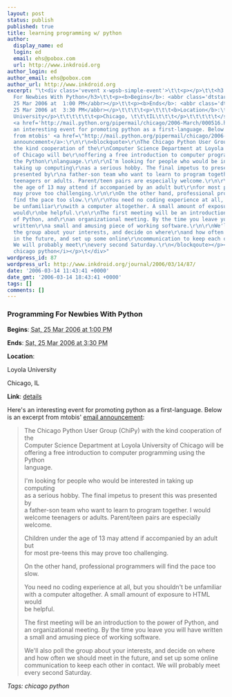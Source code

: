 ```yaml
---
layout: post
status: publish
published: true
title: learning programming w/ python
author:
  display_name: ed
  login: ed
  email: ehs@pobox.com
  url: http://www.inkdroid.org
author_login: ed
author_email: ehs@pobox.com
author_url: http://www.inkdroid.org
excerpt: "\t<div class='vevent x-wpsb-simple-event'>\t\t<p></p>\t\t<h3 class='summary'>Programming
  For Newbies With Python</h3>\t\t<p><b>Begins</b>: <abbr class='dtstart' title='2006-03-25T13:00:00'>Sat,
  25 Mar 2006 at  1:00 PM</abbr></p>\t\t<p><b>Ends</b>: <abbr class='dtend' title='2006-03-25T13:00:00'>Sat,
  25 Mar 2006 at  3:30 PM</abbr></p>\t\t\t\t<p>\t\t\t<b>Location</b>:\t\t\t<span class='location'><p>Loyola
  University</p>\t\t\t\t\t\t<p>Chicago, \t\t\tIL\t\t\t</p>\t\t\t\t\t</span></p>\t\t\t\t\t<p><b>Link</b>:
  <a href='http://mail.python.org/pipermail/chicago/2006-March/000516.html'>details</a></p>\t\t\t\t<div><p>Here's
  an interesting event for promoting python as a first-language. Below is an excerpt
  from mtobis' <a href=\"http://mail.python.org/pipermail/chicago/2006-March/000516.html\">email
  announcement</a>:\r\n\r\n<blockquote>\r\nThe Chicago Python User Group (ChiPy) with
  the kind cooperation of the\r\nComputer Science Department at Loyola University
  of Chicago will be\r\noffering a free introduction to computer programming using
  the Python\r\nlanguage.\r\n\r\nI'm looking for people who would be interested in
  taking up computing\r\nas a serious hobby. The final impetus to present this was
  presented by\r\na father-son team who want to learn to program together. I would\r\nwelcome
  teenagers or adults. Parent/teen pairs are especially welcome.\r\n\r\nChildren under
  the age of 13 may attend if accompanied by an adult but\r\nfor most pre-teens this
  may prove too challenging.\r\n\r\nOn the other hand, professional programmers will
  find the pace too slow.\r\n\r\nYou need no coding experience at all, but you shouldn't
  be unfamiliar\r\nwith a computer altogether. A small amount of exposure to HTML
  would\r\nbe helpful.\r\n\r\nThe first meeting will be an introduction to the power
  of Python, and\r\nan organizational meeting. By the time you leave you will have
  written\r\na small and amusing piece of working software.\r\n\r\nWe'll also poll
  the group about your interests, and decide on where\r\nand how often we should meet
  in the future, and set up some online\r\ncommunication to keep each other in contact.
  We will probably meet\r\nevery second Saturday.\r\n</blockqoute></p></div>\t\t<p><i>Tags:
  chicago python</i></p>\t</div>"
wordpress_id: 87
wordpress_url: http://www.inkdroid.org/journal/2006/03/14/87/
date: '2006-03-14 11:43:41 +0000'
date_gmt: '2006-03-14 18:43:41 +0000'
tags: []
comments: []
---
```

<div class='vevent x-wpsb-simple-event'>
<h3 class='summary'>Programming For Newbies With Python</h3>
<p><b>Begins</b>: <abbr class='dtstart' title='2006-03-25T13:00:00'>Sat, 25 Mar 2006 at  1:00 PM</abbr></p>
<p><b>Ends</b>: <abbr class='dtend' title='2006-03-25T13:00:00'>Sat, 25 Mar 2006 at  3:30 PM</abbr></p>
<p>			<b>Location</b>:			<span class='location'>
<p>Loyola University</p>
<p>Chicago, 			IL			</p>
<p>					</span></p>
<p><b>Link</b>: <a href='http://mail.python.org/pipermail/chicago/2006-March/000516.html'>details</a></p>
<div>
<p>Here's an interesting event for promoting python as a first-language. Below is an excerpt from mtobis' <a href="http://mail.python.org/pipermail/chicago/2006-March/000516.html">email announcement</a>:</p>
<blockquote><p>
The Chicago Python User Group (ChiPy) with the kind cooperation of the<br />
Computer Science Department at Loyola University of Chicago will be<br />
offering a free introduction to computer programming using the Python<br />
language.</p>
<p>I'm looking for people who would be interested in taking up computing<br />
as a serious hobby. The final impetus to present this was presented by<br />
a father-son team who want to learn to program together. I would<br />
welcome teenagers or adults. Parent/teen pairs are especially welcome.</p>
<p>Children under the age of 13 may attend if accompanied by an adult but<br />
for most pre-teens this may prove too challenging.</p>
<p>On the other hand, professional programmers will find the pace too slow.</p>
<p>You need no coding experience at all, but you shouldn't be unfamiliar<br />
with a computer altogether. A small amount of exposure to HTML would<br />
be helpful.</p>
<p>The first meeting will be an introduction to the power of Python, and<br />
an organizational meeting. By the time you leave you will have written<br />
a small and amusing piece of working software.</p>
<p>We'll also poll the group about your interests, and decide on where<br />
and how often we should meet in the future, and set up some online<br />
communication to keep each other in contact. We will probably meet<br />
every second Saturday.<br />
</blockqoute></p>
</div>
<p><i>Tags: chicago python</i></p>
</p></div>
<p><script type="application/x-subnode; charset=utf-8"><br />
       <!-- the following is structured blog data for machine readers. --><br />
       <subnode xmlns:data-view="http://www.w3.org/2003/g/data-view#" data-view:transformation="http://structuredblogging.org/subnode-to-rdf-interpreter.xsl" xmlns="http://www.structuredblogging.org/xmlns#subnode"><br />
       	    <xml-structured-blog-entry xmlns="http://www.structuredblogging.org/xmlns"><br />
       		    <generator id="wpsb-1" type="x-wpsb-post" version="1"/><event type="event/generic"><name>Programming For Newbies With Python</name><location address="Loyola University" city="Chicago" state="IL"/><description>Here's an interesting event for promoting python as a first-language. Below is an excerpt from mtobis' &lt;a href=&quot;http://mail.python.org/pipermail/chicago/2006-March/000516.html&quot;&gt;email announcement&lt;/a&gt;:</p>
<p>&lt;blockquote&gt;<br />
The Chicago Python User Group (ChiPy) with the kind cooperation of the<br />
Computer Science Department at Loyola University of Chicago will be<br />
offering a free introduction to computer programming using the Python<br />
language.</p>
<p>I'm looking for people who would be interested in taking up computing<br />
as a serious hobby. The final impetus to present this was presented by<br />
a father-son team who want to learn to program together. I would<br />
welcome teenagers or adults. Parent/teen pairs are especially welcome.</p>
<p>Children under the age of 13 may attend if accompanied by an adult but<br />
for most pre-teens this may prove too challenging.</p>
<p>On the other hand, professional programmers will find the pace too slow.</p>
<p>You need no coding experience at all, but you shouldn't be unfamiliar<br />
with a computer altogether. A small amount of exposure to HTML would<br />
be helpful.</p>
<p>The first meeting will be an introduction to the power of Python, and<br />
an organizational meeting. By the time you leave you will have written<br />
a small and amusing piece of working software.</p>
<p>We'll also poll the group about your interests, and decide on where<br />
and how often we should meet in the future, and set up some online<br />
communication to keep each other in contact. We will probably meet<br />
every second Saturday.<br />
&lt;/blockqoute&gt;</description><tags>chicago python</tags>
<link url="http://mail.python.org/pipermail/chicago/2006-March/000516.html">details</link><begins>2006-03-25T13:00:00</begins><ends>2006-03-25T15:30:00</ends></event><br />
       	    </xml-structured-blog-entry><br />
       </subnode><br />
       </script></p>
